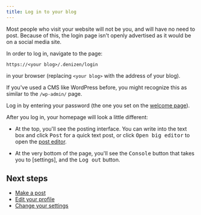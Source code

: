 ```yaml
---
title: Log in to your blog
---
```


Most people who visit your website will not be you,
and will have no need to post.
Because of this, the login page isn't openly advertised as it would be on a social media site.

In order to log in, navigate to the page:

  ~~~
  https://<your blog>/.denizen/login
  ~~~

in your browser (replacing `<your blog>` with the address of your blog).

If you've used a CMS like WordPress before,
you might recognize this as similar to the `/wp-admin/` page.

Log in by entering your password
(the one you set on the [welcome page]).

After you log in, your homepage will look a little different:

 * At the top, you'll see the posting interface.
   You can write into the text box and click <kbd>Post</kbd> for a quick text post,
   or click <kbd>Open big editor</kbd> to open the [post editor].

 * At the very bottom of the page,
   you'll see the <kbd>Console</kbd> button that takes you to [settings],
   and the <kbd>Log out</kbd> button.

## Next steps

 * [Make a post](/about/posting)
 * [Edit your profile](/about/profile)
 * [Change your settings](/about/settings)

[welcome page]: /about/first-run
[post editor]: /about/posting#post-editor
